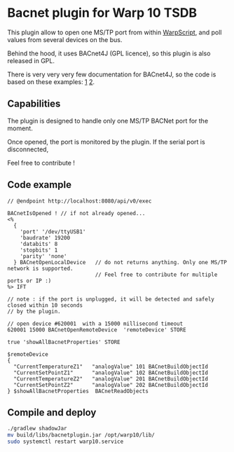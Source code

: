 # Bacnet plugin for Warp 10 TSDB

This plugin allow to open one MS/TP port from within [WarpScript](https://www.warp10.io/), and poll 
values from several devices on the bus.

Behind the hood, it uses BACnet4J (GPL licence), so this plugin is also released in GPL.

There is very very very few documentation for BACnet4J, so the code is 
based on these examples: [1](https://github.com/MangoAutomation/BACnet4J/blob/master/src/test/java/com/serotonin/bacnet4j/adhoc/rs485/MasterTest.java) 
[2](https://gist.github.com/splatch/3216feba4bcad3cfd741644552f93870).

## Capabilities
The plugin is designed to handle only one MS/TP BACNet port for the moment.

Once opened, the port is monitored by the plugin. If the serial port is disconnected, 

Feel free to contribute !

## Code example

```warpscript
// @endpoint http://localhost:8080/api/v0/exec

BACnetIsOpened ! // if not already opened...
<% 
  {
    'port' '/dev/ttyUSB1'
    'baudrate' 19200
    'databits' 8
    'stopbits' 1
    'parity' 'none'
  } BACnetOpenLocalDevice   // do not returns anything. Only one MS/TP network is supported. 
                            // Feel free to contribute for multiple ports or IP :)
%> IFT

// note : if the port is unplugged, it will be detected and safely closed within 10 seconds
// by the plugin.

// open device #620001  with a 15000 millisecond timeout
620001 15000 BACnetOpenRemoteDevice  'remoteDevice' STORE

true 'showAllBacnetProperties' STORE

$remoteDevice
{
  "CurrentTemperatureZ1"   "analogValue" 101 BACnetBuildObjectId
  "CurrentSetPointZ1"      "analogValue" 102 BACnetBuildObjectId
  "CurrentTemperatureZ2"   "analogValue" 201 BACnetBuildObjectId
  "CurrentSetPointZ2"      "analogValue" 202 BACnetBuildObjectId
} $showAllBacnetProperties  BACnetReadObjects

```

## Compile and deploy

```bash
./gradlew shadowJar
mv build/libs/bacnetplugin.jar /opt/warp10/lib/ 
sudo systemctl restart warp10.service
```

